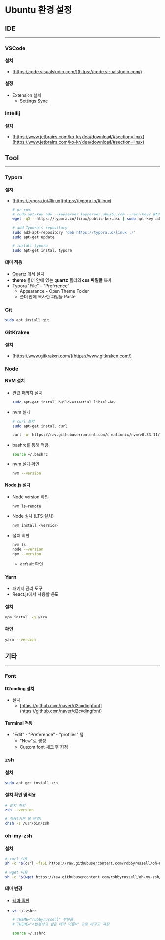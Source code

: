 # Ubuntu 환경 설정

## IDE

---

### VSCode

#### 설치

- [https://code.visualstudio.com/](https://code.visualstudio.com/)

#### 설정

- Extension 설치
  - [Settings Sync](https://marketplace.visualstudio.com/items?itemName=Shan.code-settings-sync)

### Intellij

#### 설치

- [https://www.jetbrains.com/ko-kr/idea/download/#section=linux](https://www.jetbrains.com/ko-kr/idea/download/#section=linux)

## Tool

---

### Typora

#### 설치

- [https://typora.io/#linux](https://typora.io/#linux)

  ```bash
  # or run:
  # sudo apt-key adv --keyserver keyserver.ubuntu.com --recv-keys BA300B7755AFCFAE
  wget -qO - https://typora.io/linux/public-key.asc | sudo apt-key add -
  
  # add Typora's repository
  sudo add-apt-repository 'deb https://typora.io/linux ./'
  sudo apt-get update
  
  # install typora
  sudo apt-get install typora
  ```

#### 테마 적용

- [Quartz](http://theme.typora.io/theme/Quartz/) 에서 설치
- **theme** 폴더 안에 있는 **quartz** 폴더와 **css 파일들** 복사
- Typora "File" - "Preference"
  - Appearance - Open Theme Folder
  - 폴더 안에 복사한 파일들 Paste

### Git

```bash
sudo apt install git
```

### GitKraken

#### 설치

- [https://www.gitkraken.com/](https://www.gitkraken.com/)

### Node

#### NVM 설치

- 관련 패키지 설치

  ```bash
  sudo apt-get install build-essential libssl-dev
  ```

- nvm 설치

  ```bash
  # curl 설치
  sudo apt-get install curl
  
  curl -o- https://raw.githubusercontent.com/creationix/nvm/v0.33.11/install.sh | bash
  ```

- bashrc를 통해 적용

  ```bash
  source ~/.bashrc
  ```

- nvm 설치 확인

  ```bash
  nvm --version
  ```

#### Node.js 설치

- Node version 확인

  ```bash
  nvm ls-remote
  ```

- Node 설치 (LTS 설치)

  ```bash
  nvm install <version>
  ```

- 설치 확인

  ```bash
  nvm ls
  node --version
  npm --version
  ```

  - default 확인

### Yarn

- 패키지 관리 도구
- React.js에서 사용할 용도

#### 설치

```bash
npm install -g yarn
```

#### 확인

```bash
yarn --version
```

## 기타

---

### Font

#### D2coding 설치

- 설치
  - [https://github.com/naver/d2codingfont](https://github.com/naver/d2codingfont)

#### Terminal 적용

- "Edit" - "Preference" - "profiles" 탭
  - "New"로 생성
  - Custom font 체크 후 지정

### zsh

#### 설치

```bash
sudo apt-get install zsh
```

#### 설치 확인 및 적용

```bash
# 설치 확인
zsh --version

# 적용(기본 쉘 변경)
chsh -s /usr/bin/zsh
```

### oh-my-zsh

#### 설치

```bash
# curl 이용
sh -c "$(curl -fsSL https://raw.githubusercontent.com/robbyrussell/oh-my-zsh/master/tools/install.sh)"

# wget 이용
sh -c "$(wget https://raw.githubusercontent.com/robbyrussell/oh-my-zsh/master/tools/install.sh -O -)"
```

#### 테마 변경

- [테마 확인](https://github.com/robbyrussell/oh-my-zsh/wiki/External-themes)

- ```bash
  vi ~/.zshrc
  
  # THEME="rubbyrussell" 부분을
  # THEHE="<변경하고 싶은 테마 이름>" 으로 바꾸고 저장
  
  source ~/.zshrc
  ```

  